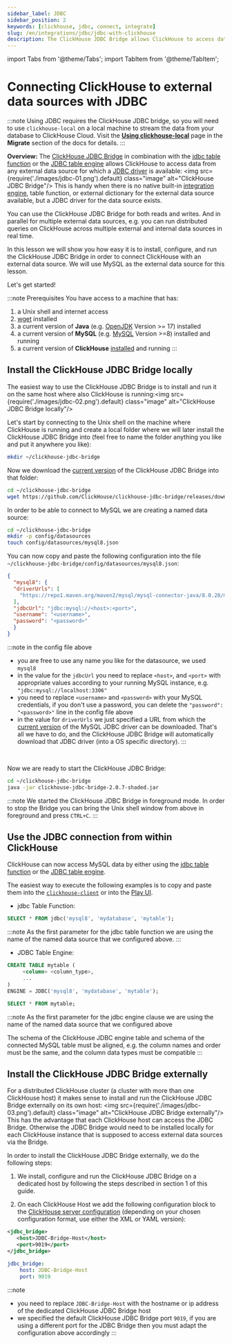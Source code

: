 ```yaml
---
sidebar_label: JDBC
sidebar_position: 2
keywords: [clickhouse, jdbc, connect, integrate]
slug: /en/integrations/jdbc/jdbc-with-clickhouse
description: The ClickHouse JDBC Bridge allows ClickHouse to access data from any external data source for which a JDBC driver is available
---
```


import Tabs from '@theme/Tabs';
import TabItem from '@theme/TabItem';

# Connecting ClickHouse to external data sources with JDBC

:::note
Using JDBC requires the ClickHouse JDBC bridge, so you will need to use `clickhouse-local` on a local machine to stream the data from your database to ClickHouse Cloud. Visit the [**Using clickhouse-local**](/docs/en/integrations/migration/clickhouse-local-etl.md#example-2-migrating-from-mysql-to-clickhouse-cloud-with-the-jdbc-bridge) page in the **Migrate** section of the docs for details.
:::

**Overview:** The <a href="https://github.com/ClickHouse/clickhouse-jdbc-bridge" target="_blank">ClickHouse JDBC Bridge</a> in combination with the [jdbc table function](/docs/en/sql-reference/table-functions/jdbc.md) or the [JDBC table engine](/docs/en/engines/table-engines/integrations/jdbc.md) allows ClickHouse to access data from any external data source for which a <a href="https://en.wikipedia.org/wiki/JDBC_driver" target="_blank">JDBC driver</a> is available:
<img src={require('./images/jdbc-01.png').default} class="image" alt="ClickHouse JDBC Bridge"/>
This is handy when there is no native built-in [integration engine](/docs/en/engines/table-engines/index.md#integration-engines-integration-engines), table function, or external dictionary for the external data source available, but a JDBC driver for the data source exists.

You can use the ClickHouse JDBC Bridge for both reads and writes. And in parallel for multiple external data sources, e.g. you can run distributed queries on ClickHouse across multiple external and internal data sources in real time.

In this lesson we will show you how easy it is to install, configure, and run the ClickHouse JDBC Bridge in order to connect ClickHouse with an external data source. We will use MySQL as the external data source for this lesson.

Let's get started!

:::note Prerequisites
You have access to a machine that has:
1. a Unix shell and internet access
2. <a href="https://www.gnu.org/software/wget/" target="_blank">wget</a> installed
3. a current version of **Java** (e.g. <a href="https://openjdk.java.net" target="_blank">OpenJDK</a> Version >= 17) installed
4. a current version of **MySQL** (e.g. <a href="https://www.mysql.com" target="_blank">MySQL</a> Version >=8) installed and running
5. a current version of **ClickHouse** [installed](/docs/en/getting-started/install.md) and running
:::

## Install the ClickHouse JDBC Bridge locally

The easiest way to use the ClickHouse JDBC Bridge is to install and run it on the same host where also ClickHouse is running:<img src={require('./images/jdbc-02.png').default} class="image" alt="ClickHouse JDBC Bridge locally"/>

Let's start by connecting to the Unix shell on the machine where ClickHouse is running and create a local folder where we will later install the ClickHouse JDBC Bridge into (feel free to name the folder anything you like and put it anywhere you like):
```bash
mkdir ~/clickhouse-jdbc-bridge
```

Now we download the <a href="https://github.com/ClickHouse/clickhouse-jdbc-bridge/releases/" target="_blank">current version</a> of the ClickHouse JDBC Bridge into that folder:

```bash
cd ~/clickhouse-jdbc-bridge
wget https://github.com/ClickHouse/clickhouse-jdbc-bridge/releases/download/v2.0.7/clickhouse-jdbc-bridge-2.0.7-shaded.jar
```

In order to be able to connect to MySQL we are creating a named data source:

 ```bash
 cd ~/clickhouse-jdbc-bridge
 mkdir -p config/datasources
 touch config/datasources/mysql8.json
 ```

 You can now copy and paste the following configuration into the file `~/clickhouse-jdbc-bridge/config/datasources/mysql8.json`:

 ```json
 {
   "mysql8": {
   "driverUrls": [
     "https://repo1.maven.org/maven2/mysql/mysql-connector-java/8.0.28/mysql-connector-java-8.0.28.jar"
   ],
   "jdbcUrl": "jdbc:mysql://<host>:<port>",
   "username": "<username>",
   "password": "<password>"
   }
 }
 ```

:::note
in the config file above
- you are free to use any name you like for the datasource, we used `mysql8`
- in the value for the `jdbcUrl` you need to replace `<host>`, and `<port>` with appropriate values according to your running MySQL instance, e.g. `"jdbc:mysql://localhost:3306"`
- you need to replace `<username>` and `<password>` with your MySQL credentials, if you don't use a password, you can delete the `"password": "<password>"` line in the config file above
- in the value for `driverUrls` we just specified a URL from which the <a href="https://repo1.maven.org/maven2/mysql/mysql-connector-java/" target="_blank">current version</a> of the MySQL JDBC driver can be downloaded. That's all we have to do, and the ClickHouse JDBC Bridge will automatically download that JDBC driver (into a OS specific directory).
:::

<br/>

Now we are ready to start the ClickHouse JDBC Bridge:
 ```bash
 cd ~/clickhouse-jdbc-bridge
 java -jar clickhouse-jdbc-bridge-2.0.7-shaded.jar
 ```
:::note
We started the ClickHouse JDBC Bridge in foreground mode. In order to stop the Bridge you can bring the Unix shell window from above in foreground and press `CTRL+C`.
:::


## Use the JDBC connection from within ClickHouse

ClickHouse can now access MySQL data by either using the [jdbc table function](/docs/en/sql-reference/table-functions/jdbc.md) or the [JDBC table engine](/docs/en/engines/table-engines/integrations/jdbc.md).

The easiest way to execute the following examples is to copy and paste them into the [`clickhouse-client`](/docs/en/interfaces/cli.md) or into the [Play UI](/docs/en/interfaces/http.md).



- jdbc Table Function:

 ```sql
 SELECT * FROM jdbc('mysql8', 'mydatabase', 'mytable');
 ```
:::note
As the first parameter for the jdbc table function we are using the name of the named data source that we configured above.
:::



- JDBC Table Engine:
 ```sql
 CREATE TABLE mytable (
      <column> <column_type>,
      ...
 )
 ENGINE = JDBC('mysql8', 'mydatabase', 'mytable');

 SELECT * FROM mytable;
 ```
:::note
 As the first parameter for the jdbc engine clause we are using the name of the named data source that we configured above

 The schema of the ClickHouse JDBC engine table and schema of the connected MySQL table must be aligned, e.g. the column names and order must be the same, and the column data types must be compatible
:::







## Install the ClickHouse JDBC Bridge externally

For a distributed ClickHouse cluster (a cluster with more than one ClickHouse host) it makes sense to install and run the ClickHouse JDBC Bridge externally on its own host:
<img src={require('./images/jdbc-03.png').default} class="image" alt="ClickHouse JDBC Bridge externally"/>
This has the advantage that each ClickHouse host can access the JDBC Bridge. Otherwise the JDBC Bridge would need to be installed locally for each ClickHouse instance that is supposed to access external data sources via the Bridge.

In order to install the ClickHouse JDBC Bridge externally, we do the following steps:


1. We install, configure and run the ClickHouse JDBC Bridge on a dedicated host by following the steps described in section 1 of this guide.

2. On each ClickHouse Host we add the following configuration block to the <a href="https://clickhouse.com/docs/en/operations/configuration-files/#configuration_files" target="_blank">ClickHouse server configuration</a> (depending on your chosen configuration format, use either the XML or YAML version):

<Tabs>
<TabItem value="xml" label="XML">

```xml
<jdbc_bridge>
   <host>JDBC-Bridge-Host</host>
   <port>9019</port>
</jdbc_bridge>
```

</TabItem>
<TabItem value="yaml" label="YAML">

```yaml
jdbc_bridge:
    host: JDBC-Bridge-Host
    port: 9019
```

</TabItem>
</Tabs>

:::note
   - you need to replace `JDBC-Bridge-Host` with the hostname or ip address of the dedicated ClickHouse JDBC Bridge host
   - we specified the default ClickHouse JDBC Bridge port `9019`, if you are using a different port for the JDBC Bridge then you must adapt the configuration above accordingly
:::




[//]: # (## 4. Additional Info)

[//]: # ()
[//]: # (TODO: )

[//]: # (- mention that for jdbc table function it is more performant &#40;not two queries each time&#41; to also specify the schema as a parameter)

[//]: # ()
[//]: # (- mention ad hoc query vs table query, saved query, named query)

[//]: # ()
[//]: # (- mention insert into )



